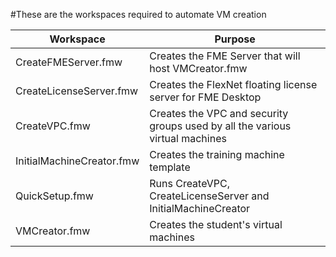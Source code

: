 #These are the workspaces required to automate VM creation

| Workspace                 | Purpose   |
|---                        |---        |
| CreateFMEServer.fmw       | Creates the FME Server that will host VMCreator.fmw|
| CreateLicenseServer.fmw   | Creates the FlexNet floating license server for FME Desktop|
| CreateVPC.fmw             | Creates the VPC and security groups used by all the various virtual machines|
| InitialMachineCreator.fmw | Creates the training machine template|
| QuickSetup.fmw            | Runs CreateVPC, CreateLicenseServer and InitialMachineCreator|
| VMCreator.fmw             | Creates the student's virtual machines |
